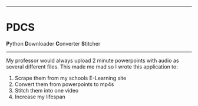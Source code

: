 
---

# PDCS
**P**ython **D**ownloader **C**onverter **S**titcher

---

My professor would always upload 2 minute powerpoints with audio as several different files.
This made me mad so I wrote this application to:
1. Scrape them from my schools E-Learning site
2. Convert them from powerpoints to mp4s
3. Stitch them into one video
4. Increase my lifespan